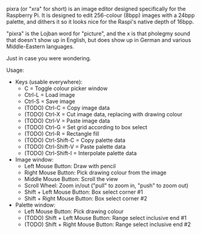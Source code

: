 pixra (or "xra" for short) is an image editor designed specifically for the Raspberry Pi. It is designed to edit 256-colour (8bpp) images with a 24bpp palette, and dithers it so it looks nice for the Raspi's native depth of 16bpp.

"pixra" is the Lojban word for "picture", and the x is that pholegmy sound that doesn't show up in English, but does show up in German and various Middle-Eastern languages.

Just in case you were wondering.

Usage:
- Keys (usable everywhere):
  - C = Toggle colour picker window
  - Ctrl-L = Load image
  - Ctrl-S = Save image
  - (TODO) Ctrl-C = Copy image data
  - (TODO) Ctrl-X = Cut image data, replacing with drawing colour
  - (TODO) Ctrl-V = Paste image data
  - (TODO) Ctrl-G = Set grid according to box select
  - (TODO) Ctrl-R = Rectangle fill
  - (TODO) Ctrl-Shift-C = Copy palette data
  - (TODO) Ctrl-Shift-V = Paste palette data
  - (TODO) Ctrl-Shift-I = Interpolate palette data
- Image window:
  - Left Mouse Button: Draw with pencil
  - Right Mouse Button: Pick drawing colour from the image
  - Middle Mouse Button: Scroll the view
  - Scroll Wheel: Zoom in/out ("pull" to zoom in, "push" to zoom out)
  - Shift + Left Mouse Button: Box select corner #1
  - Shift + Right Mouse Button: Box select corner #2
- Palette window:
  - Left Mouse Button: Pick drawing colour
  - (TODO) Shift + Left Mouse Button: Range select inclusive end #1
  - (TODO) Shift + Right Mouse Button: Range select inclusive end #2

